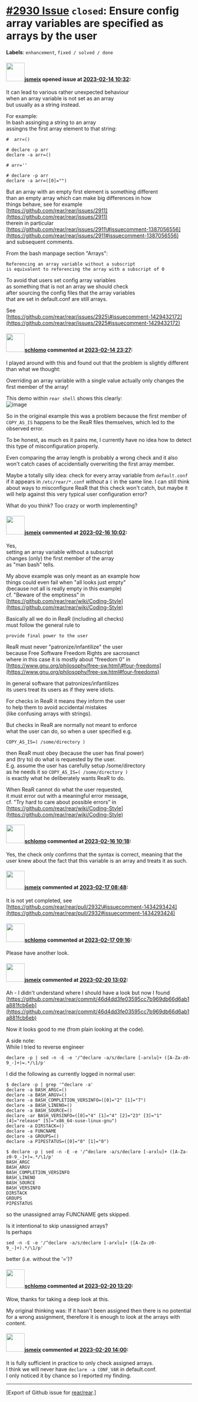 [\#2930 Issue](https://github.com/rear/rear/issues/2930) `closed`: Ensure config array variables are specified as arrays by the user
====================================================================================================================================

**Labels**: `enhancement`, `fixed / solved / done`

#### <img src="https://avatars.githubusercontent.com/u/1788608?u=925fc54e2ce01551392622446ece427f51e2f0ce&v=4" width="50">[jsmeix](https://github.com/jsmeix) opened issue at [2023-02-14 10:32](https://github.com/rear/rear/issues/2930):

It can lead to various rather unexpected behaviour  
when an array variable is not set as an array  
but usually as a string instead.

For example:  
In bash assinging a string to an array  
assingns the first array element to that string:

    #  arr=()

    # declare -p arr
    declare -a arr=()

    # arr=''

    # declare -p arr
    declare -a arr=([0]="")

But an array with an empty first element is something different  
than an empty array which can make big differences in how  
things behave, see for example  
[https://github.com/rear/rear/issues/2911](https://github.com/rear/rear/issues/2911)  
therein in particular  
[https://github.com/rear/rear/issues/2911\#issuecomment-1387056556](https://github.com/rear/rear/issues/2911#issuecomment-1387056556)  
and subsequent comments.

From the bash manpage section "Arrays":

    Referencing an array variable without a subscript
    is equivalent to referencing the array with a subscript of 0

To avoid that users set config array variables  
as something that is not an array we should check  
after sourcing the config files that the array variables  
that are set in default.conf are still arrays.

See  
[https://github.com/rear/rear/issues/2925\#issuecomment-1429432172](https://github.com/rear/rear/issues/2925#issuecomment-1429432172)

#### <img src="https://avatars.githubusercontent.com/u/101384?v=4" width="50">[schlomo](https://github.com/schlomo) commented at [2023-02-14 23:27](https://github.com/rear/rear/issues/2930#issuecomment-1430526585):

I played around with this and found out that the problem is slightly
different than what we thought:

Overriding an array variable with a single value actually only changes
the first member of the array!

This demo within `rear shell` shows this clearly:  
![image](https://user-images.githubusercontent.com/101384/218885185-c0803af9-1256-48f6-b7ca-125641c7fe05.png)

So in the original example this was a problem because the first member
of `COPY_AS_IS` happens to be the ReaR files themselves, which led to
the observed error.

To be honest, as much es it pains me, I currently have no idea how to
detect this type of misconfiguration properly.

Even comparing the array length is probably a wrong check and it also
won't catch cases of accidentially overwriting the first array member.

Maybe a totally silly idea: check for every array variable from
`default.conf` if it appears in `/etc/rear/*.conf` *without* a `(` in
the same line. I can still think about ways to misconfigure ReaR that
this check won't catch, but maybe it will help against this very typical
user configuration error?

What do you think? Too crazy or worth implementing?

#### <img src="https://avatars.githubusercontent.com/u/1788608?u=925fc54e2ce01551392622446ece427f51e2f0ce&v=4" width="50">[jsmeix](https://github.com/jsmeix) commented at [2023-02-16 10:02](https://github.com/rear/rear/issues/2930#issuecomment-1432826706):

Yes,  
setting an array variable without a subscript  
changes (only) the first member of the array  
as "man bash" tells.

My above example was only meant as an example how  
things could even fail when "all looks just empty"  
(because not all is really empty in this example)  
cf. "Beware of the emptiness" in  
[https://github.com/rear/rear/wiki/Coding-Style](https://github.com/rear/rear/wiki/Coding-Style)

Basically all we do in ReaR (including all checks)  
must follow the general rule to

    provide final power to the user

ReaR must never "patronize/infantilize" the user  
because Free Software Freedom Rights are sacrosanct  
where in this case it is mostly about "freedom 0" in  
[https://www.gnu.org/philosophy/free-sw.html\#four-freedoms](https://www.gnu.org/philosophy/free-sw.html#four-freedoms)

In general software that patronizes/infantilizes  
its users treat its users as if they were idiots.

For checks in ReaR it means they inform the user  
to help them to avoid accidental mistakes  
(like confusing arrays with strings).

But checks in ReaR are normally not meant to enforce  
what the user can do, so when a user specified e.g.

    COPY_AS_IS=( /some/directory )

then ReaR must obey (because the user has final power)  
and (try to) do what is requested by the user.  
E.g. assume the user has carefully setup /some/directory  
as he needs it so `COPY_AS_IS=( /some/directory )`  
is exactly what he deliberately wants ReaR to do.

When ReaR cannot do what the user requested,  
it must error out with a meaningful error message,  
cf. "Try hard to care about possible errors" in  
[https://github.com/rear/rear/wiki/Coding-Style](https://github.com/rear/rear/wiki/Coding-Style)

#### <img src="https://avatars.githubusercontent.com/u/101384?v=4" width="50">[schlomo](https://github.com/schlomo) commented at [2023-02-16 10:18](https://github.com/rear/rear/issues/2930#issuecomment-1432849595):

Yes, the check only confirms that the syntax is correct, meaning that
the user knew about the fact that this variable is an array and treats
it as such.

#### <img src="https://avatars.githubusercontent.com/u/1788608?u=925fc54e2ce01551392622446ece427f51e2f0ce&v=4" width="50">[jsmeix](https://github.com/jsmeix) commented at [2023-02-17 08:48](https://github.com/rear/rear/issues/2930#issuecomment-1434312869):

It is not yet completed, see  
[https://github.com/rear/rear/pull/2932\#issuecomment-1434293424](https://github.com/rear/rear/pull/2932#issuecomment-1434293424)

#### <img src="https://avatars.githubusercontent.com/u/101384?v=4" width="50">[schlomo](https://github.com/schlomo) commented at [2023-02-17 09:16](https://github.com/rear/rear/issues/2930#issuecomment-1434358779):

Please have another look.

#### <img src="https://avatars.githubusercontent.com/u/1788608?u=925fc54e2ce01551392622446ece427f51e2f0ce&v=4" width="50">[jsmeix](https://github.com/jsmeix) commented at [2023-02-20 13:02](https://github.com/rear/rear/issues/2930#issuecomment-1436989894):

Ah - I didn't understand where I should have a look but now I found  
[https://github.com/rear/rear/commit/46d4dd3fe03595cc7b969db66d6ab1a881fcb6eb](https://github.com/rear/rear/commit/46d4dd3fe03595cc7b969db66d6ab1a881fcb6eb)

Now it looks good to me (from plain looking at the code).

A side note:  
While I tried to reverse engineer

    declare -p | sed -n -E -e '/^declare -a/s/declare [-arxlu]+ ([A-Za-z0-9_-]+)=.*/\1/p'

I did the following as currently logged in normal user:

    $ declare -p | grep '^declare -a'
    declare -a BASH_ARGC=()
    declare -a BASH_ARGV=()
    declare -a BASH_COMPLETION_VERSINFO=([0]="2" [1]="7")
    declare -a BASH_LINENO=()
    declare -a BASH_SOURCE=()
    declare -ar BASH_VERSINFO=([0]="4" [1]="4" [2]="23" [3]="1" [4]="release" [5]="x86_64-suse-linux-gnu")
    declare -a DIRSTACK=()
    declare -a FUNCNAME
    declare -a GROUPS=()
    declare -a PIPESTATUS=([0]="0" [1]="0")

    $ declare -p | sed -n -E -e '/^declare -a/s/declare [-arxlu]+ ([A-Za-z0-9_-]+)=.*/\1/p'
    BASH_ARGC
    BASH_ARGV
    BASH_COMPLETION_VERSINFO
    BASH_LINENO
    BASH_SOURCE
    BASH_VERSINFO
    DIRSTACK
    GROUPS
    PIPESTATUS

so the unassigned array FUNCNAME gets skipped.

Is it intentional to skip unassigned arrays?  
Is perhaps

    sed -n -E -e '/^declare -a/s/declare [-arxlu]+ ([A-Za-z0-9_-]+).*/\1/p'

better (i.e. without the '=')?

#### <img src="https://avatars.githubusercontent.com/u/101384?v=4" width="50">[schlomo](https://github.com/schlomo) commented at [2023-02-20 13:20](https://github.com/rear/rear/issues/2930#issuecomment-1437016958):

Wow, thanks for taking a deep look at this.

My original thinking was: If it hasn't been assigned then there is no
potential for a wrong assignment, therefore it is enough to look at the
arrays with content.

#### <img src="https://avatars.githubusercontent.com/u/1788608?u=925fc54e2ce01551392622446ece427f51e2f0ce&v=4" width="50">[jsmeix](https://github.com/jsmeix) commented at [2023-02-20 14:00](https://github.com/rear/rear/issues/2930#issuecomment-1437067550):

It is fully sufficient in practice to only check assigned arrays.  
I think we will never have `declare -a CONF_VAR` in default.conf.  
I only noticed it by chance so I reported my finding.

------------------------------------------------------------------------

\[Export of Github issue for
[rear/rear](https://github.com/rear/rear).\]
